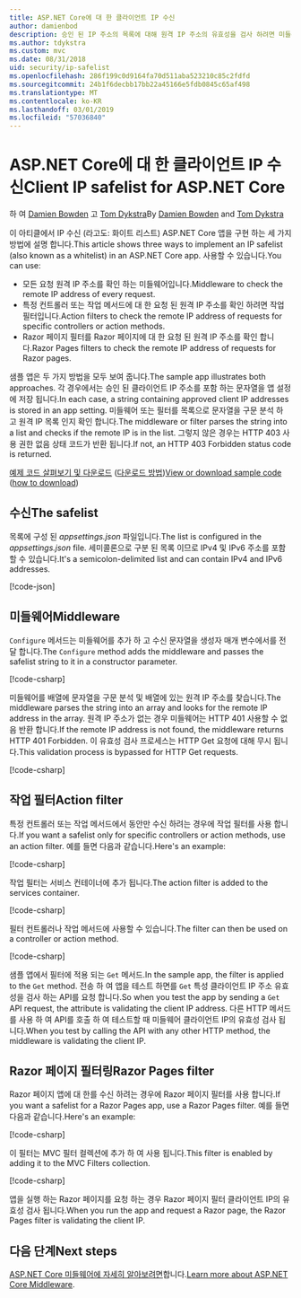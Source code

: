```yaml
---
title: ASP.NET Core에 대 한 클라이언트 IP 수신
author: damienbod
description: 승인 된 IP 주소의 목록에 대해 원격 IP 주소의 유효성을 검사 하려면 미들웨어 또는 작업 필터를 작성 하는 방법에 알아봅니다.
ms.author: tdykstra
ms.custom: mvc
ms.date: 08/31/2018
uid: security/ip-safelist
ms.openlocfilehash: 286f199c0d9164fa70d511aba523210c85c2fdfd
ms.sourcegitcommit: 24b1f6decbb17bb22a45166e5fdb0845c65af498
ms.translationtype: MT
ms.contentlocale: ko-KR
ms.lasthandoff: 03/01/2019
ms.locfileid: "57036840"
---
```

# <a name="client-ip-safelist-for-aspnet-core"></a><span data-ttu-id="bc933-103">ASP.NET Core에 대 한 클라이언트 IP 수신</span><span class="sxs-lookup"><span data-stu-id="bc933-103">Client IP safelist for ASP.NET Core</span></span>

<span data-ttu-id="bc933-104">하 여 [Damien Bowden](https://twitter.com/damien_bod) 고 [Tom Dykstra](https://github.com/tdykstra)</span><span class="sxs-lookup"><span data-stu-id="bc933-104">By [Damien Bowden](https://twitter.com/damien_bod) and [Tom Dykstra](https://github.com/tdykstra)</span></span>
 
<span data-ttu-id="bc933-105">이 아티클에서 IP 수신 (라고도: 화이트 리스트) ASP.NET Core 앱을 구현 하는 세 가지 방법에 설명 합니다.</span><span class="sxs-lookup"><span data-stu-id="bc933-105">This article shows three ways to implement an IP safelist (also known as a whitelist) in an ASP.NET Core app.</span></span> <span data-ttu-id="bc933-106">사용할 수 있습니다.</span><span class="sxs-lookup"><span data-stu-id="bc933-106">You can use:</span></span>

* <span data-ttu-id="bc933-107">모든 요청 원격 IP 주소를 확인 하는 미들웨어입니다.</span><span class="sxs-lookup"><span data-stu-id="bc933-107">Middleware to check the remote IP address of every request.</span></span>
* <span data-ttu-id="bc933-108">특정 컨트롤러 또는 작업 메서드에 대 한 요청 된 원격 IP 주소를 확인 하려면 작업 필터입니다.</span><span class="sxs-lookup"><span data-stu-id="bc933-108">Action filters to check the remote IP address of requests for specific controllers or action methods.</span></span>
* <span data-ttu-id="bc933-109">Razor 페이지 필터를 Razor 페이지에 대 한 요청 된 원격 IP 주소를 확인 합니다.</span><span class="sxs-lookup"><span data-stu-id="bc933-109">Razor Pages filters to check the remote IP address of requests for Razor pages.</span></span>

<span data-ttu-id="bc933-110">샘플 앱은 두 가지 방법을 모두 보여 줍니다.</span><span class="sxs-lookup"><span data-stu-id="bc933-110">The sample app illustrates both approaches.</span></span> <span data-ttu-id="bc933-111">각 경우에서는 승인 된 클라이언트 IP 주소를 포함 하는 문자열을 앱 설정에 저장 됩니다.</span><span class="sxs-lookup"><span data-stu-id="bc933-111">In each case, a string containing approved client IP addresses is stored in an app setting.</span></span> <span data-ttu-id="bc933-112">미들웨어 또는 필터를 목록으로 문자열을 구문 분석 하 고 원격 IP 목록 인지 확인 합니다.</span><span class="sxs-lookup"><span data-stu-id="bc933-112">The middleware or filter parses the string into a list and  checks if the remote IP is in the list.</span></span> <span data-ttu-id="bc933-113">그렇지 않은 경우는 HTTP 403 사용 권한 없음 상태 코드가 반환 됩니다.</span><span class="sxs-lookup"><span data-stu-id="bc933-113">If not, an HTTP 403 Forbidden status code is returned.</span></span>

<span data-ttu-id="bc933-114">[예제 코드 살펴보기 및 다운로드](https://github.com/aspnet/Docs/tree/master/aspnetcore/security/ip-safelist/samples/2.x/ClientIpAspNetCore) ([다운로드 방법](xref:index#how-to-download-a-sample))</span><span class="sxs-lookup"><span data-stu-id="bc933-114">[View or download sample code](https://github.com/aspnet/Docs/tree/master/aspnetcore/security/ip-safelist/samples/2.x/ClientIpAspNetCore) ([how to download](xref:index#how-to-download-a-sample))</span></span>

## <a name="the-safelist"></a><span data-ttu-id="bc933-115">수신</span><span class="sxs-lookup"><span data-stu-id="bc933-115">The safelist</span></span>

<span data-ttu-id="bc933-116">목록에 구성 된 *appsettings.json* 파일입니다.</span><span class="sxs-lookup"><span data-stu-id="bc933-116">The list is configured in the *appsettings.json* file.</span></span> <span data-ttu-id="bc933-117">세미콜론으로 구분 된 목록 이므로 IPv4 및 IPv6 주소를 포함할 수 있습니다.</span><span class="sxs-lookup"><span data-stu-id="bc933-117">It's a semicolon-delimited list and can contain IPv4 and IPv6 addresses.</span></span>

[!code-json[](ip-safelist/samples/2.x/ClientIpAspNetCore/appsettings.json?highlight=2)]

## <a name="middleware"></a><span data-ttu-id="bc933-118">미들웨어</span><span class="sxs-lookup"><span data-stu-id="bc933-118">Middleware</span></span>

<span data-ttu-id="bc933-119">`Configure` 메서드는 미들웨어를 추가 하 고 수신 문자열을 생성자 매개 변수에서를 전달 합니다.</span><span class="sxs-lookup"><span data-stu-id="bc933-119">The `Configure` method adds the middleware and passes the safelist string to it in a constructor parameter.</span></span>

[!code-csharp[](ip-safelist/samples/2.x/ClientIpAspNetCore/Startup.cs?name=snippet_Configure&highlight=7)]

<span data-ttu-id="bc933-120">미들웨어를 배열에 문자열을 구문 분석 및 배열에 있는 원격 IP 주소를 찾습니다.</span><span class="sxs-lookup"><span data-stu-id="bc933-120">The middleware parses the string into an array and looks for the remote IP address in the array.</span></span> <span data-ttu-id="bc933-121">원격 IP 주소가 없는 경우 미들웨어는 HTTP 401 사용할 수 없음 반환 합니다.</span><span class="sxs-lookup"><span data-stu-id="bc933-121">If the remote IP address is not found, the middleware returns HTTP 401 Forbidden.</span></span> <span data-ttu-id="bc933-122">이 유효성 검사 프로세스는 HTTP Get 요청에 대해 무시 됩니다.</span><span class="sxs-lookup"><span data-stu-id="bc933-122">This validation process is bypassed for HTTP Get requests.</span></span>

[!code-csharp[](ip-safelist/samples/2.x/ClientIpAspNetCore/AdminSafeListMiddleware.cs?name=snippet_ClassOnly)]

## <a name="action-filter"></a><span data-ttu-id="bc933-123">작업 필터</span><span class="sxs-lookup"><span data-stu-id="bc933-123">Action filter</span></span>

<span data-ttu-id="bc933-124">특정 컨트롤러 또는 작업 메서드에서 동안만 수신 하려는 경우에 작업 필터를 사용 합니다.</span><span class="sxs-lookup"><span data-stu-id="bc933-124">If you want a safelist only for specific controllers or action methods, use an action filter.</span></span> <span data-ttu-id="bc933-125">예를 들면 다음과 같습니다.</span><span class="sxs-lookup"><span data-stu-id="bc933-125">Here's an example:</span></span> 

[!code-csharp[](ip-safelist/samples/2.x/ClientIpAspNetCore/Filters/ClientIdCheckFilter.cs)]

<span data-ttu-id="bc933-126">작업 필터는 서비스 컨테이너에 추가 됩니다.</span><span class="sxs-lookup"><span data-stu-id="bc933-126">The action filter is added to the services container.</span></span>

[!code-csharp[](ip-safelist/samples/2.x/ClientIpAspNetCore/Startup.cs?name=snippet_ConfigureServices&highlight=3)]

<span data-ttu-id="bc933-127">필터 컨트롤러나 작업 메서드에 사용할 수 있습니다.</span><span class="sxs-lookup"><span data-stu-id="bc933-127">The filter can then be used on a controller or action method.</span></span>

[!code-csharp[](ip-safelist/samples/2.x/ClientIpAspNetCore/Controllers/ValuesController.cs?name=snippet_Filter&highlight=1)]

<span data-ttu-id="bc933-128">샘플 앱에서 필터에 적용 되는 `Get` 메서드.</span><span class="sxs-lookup"><span data-stu-id="bc933-128">In the sample app, the filter is applied to the `Get` method.</span></span> <span data-ttu-id="bc933-129">전송 하 여 앱을 테스트 하면를 `Get` 특성 클라이언트 IP 주소 유효성을 검사 하는 API를 요청 합니다.</span><span class="sxs-lookup"><span data-stu-id="bc933-129">So when you test the app by sending a `Get` API request, the attribute is validating the client IP address.</span></span> <span data-ttu-id="bc933-130">다른 HTTP 메서드를 사용 하 여 API를 호출 하 여 테스트할 때 미들웨어 클라이언트 IP의 유효성 검사 됩니다.</span><span class="sxs-lookup"><span data-stu-id="bc933-130">When you test by calling the API with any other HTTP method, the middleware is validating the client IP.</span></span>

## <a name="razor-pages-filter"></a><span data-ttu-id="bc933-131">Razor 페이지 필터링</span><span class="sxs-lookup"><span data-stu-id="bc933-131">Razor Pages filter</span></span> 

<span data-ttu-id="bc933-132">Razor 페이지 앱에 대 한를 수신 하려는 경우에 Razor 페이지 필터를 사용 합니다.</span><span class="sxs-lookup"><span data-stu-id="bc933-132">If you want a safelist for a Razor Pages app, use a Razor Pages filter.</span></span> <span data-ttu-id="bc933-133">예를 들면 다음과 같습니다.</span><span class="sxs-lookup"><span data-stu-id="bc933-133">Here's an example:</span></span> 

[!code-csharp[](ip-safelist/samples/2.x/ClientIpAspNetCore/Filters/ClientIdCheckPageFilter.cs)]

<span data-ttu-id="bc933-134">이 필터는 MVC 필터 컬렉션에 추가 하 여 사용 됩니다.</span><span class="sxs-lookup"><span data-stu-id="bc933-134">This filter is enabled by adding it to the MVC Filters collection.</span></span>

[!code-csharp[](ip-safelist/samples/2.x/ClientIpAspNetCore/Startup.cs?name=snippet_ConfigureServices&highlight=7-9)]

<span data-ttu-id="bc933-135">앱을 실행 하는 Razor 페이지를 요청 하는 경우 Razor 페이지 필터 클라이언트 IP의 유효성 검사 됩니다.</span><span class="sxs-lookup"><span data-stu-id="bc933-135">When you run the app and request a Razor page, the Razor Pages filter is validating the client IP.</span></span>

## <a name="next-steps"></a><span data-ttu-id="bc933-136">다음 단계</span><span class="sxs-lookup"><span data-stu-id="bc933-136">Next steps</span></span>

<span data-ttu-id="bc933-137">[ASP.NET Core 미들웨어에 자세히 알아보려면](xref:fundamentals/middleware/index)합니다.</span><span class="sxs-lookup"><span data-stu-id="bc933-137">[Learn more about ASP.NET Core Middleware](xref:fundamentals/middleware/index).</span></span>
